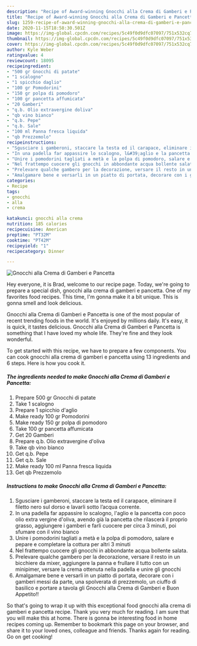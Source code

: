 ```yaml
---
description: "Recipe of Award-winning Gnocchi alla Crema di Gamberi e Pancetta"
title: "Recipe of Award-winning Gnocchi alla Crema di Gamberi e Pancetta"
slug: 1259-recipe-of-award-winning-gnocchi-alla-crema-di-gamberi-e-pancetta
date: 2020-11-15T18:58:30.501Z
image: https://img-global.cpcdn.com/recipes/5c49f0d9dfc07097/751x532cq70/gnocchi-alla-crema-di-gamberi-e-pancetta-recipe-main-photo.jpg
thumbnail: https://img-global.cpcdn.com/recipes/5c49f0d9dfc07097/751x532cq70/gnocchi-alla-crema-di-gamberi-e-pancetta-recipe-main-photo.jpg
cover: https://img-global.cpcdn.com/recipes/5c49f0d9dfc07097/751x532cq70/gnocchi-alla-crema-di-gamberi-e-pancetta-recipe-main-photo.jpg
author: Kyle Weber
ratingvalue: 4
reviewcount: 18095
recipeingredient:
- "500 gr Gnocchi di patate"
- "1 scalogno"
- "1 spicchio daglio"
- "100 gr Pomodorini"
- "150 gr polpa di pomodoro"
- "100 gr pancetta affumicata"
- "20 Gamberi"
- "q.b. Olio extravergine doliva"
- "qb vino bianco"
- "q.b. Pepe"
- "q.b. Sale"
- "100 ml Panna fresca liquida"
- "qb Prezzemolo"
recipeinstructions:
- "Sgusciare i gamberoni, staccare la testa ed il carapace, eliminare il filetto nero sul dorso e lavarli sotto l’acqua corrente."
- "In una padella far appassire lo scalogno, l&#39;aglio e la pancetta con poco olio extra vergine d&#39;oliva, avendo già la pancetta che rilascerà il proprio grasso, aggiungere i gamberi e farli cuocere per circa 3 minuti, poi sfumare con il vino bianco"
- "Unire i pomodorini tagliati a metà e la polpa di pomodoro, salare e pepare e completare la cottura per altri 3 minuti"
- "Nel frattempo cuocere gli gnocchi in abbondante acqua bollente salata."
- "Prelevare qualche gambero per la decorazione, versare il resto in un bicchiere da mixer, aggiungere la panna e frullare il tutto con un minipimer, versare la crema ottenuta nella padella e unire gli gnocchi"
- "Amalgamare bene e versarli in un piatto di portata, decorare con i gamberi messi da parte, una spolverata di prezzemolo, un ciuffo di basilico e portare a tavola gli Gnocchi alla Crema di Gamberi e Buon Appetito!!"
categories:
- Recipe
tags:
- gnocchi
- alla
- crema

katakunci: gnocchi alla crema 
nutrition: 185 calories
recipecuisine: American
preptime: "PT32M"
cooktime: "PT42M"
recipeyield: "1"
recipecategory: Dinner

---
```



![Gnocchi alla Crema di Gamberi e Pancetta](https://img-global.cpcdn.com/recipes/5c49f0d9dfc07097/751x532cq70/gnocchi-alla-crema-di-gamberi-e-pancetta-recipe-main-photo.jpg)

Hey everyone, it is Brad, welcome to our recipe page. Today, we're going to prepare a special dish, gnocchi alla crema di gamberi e pancetta. One of my favorites food recipes. This time, I'm gonna make it a bit unique. This is gonna smell and look delicious.

Gnocchi alla Crema di Gamberi e Pancetta is one of the most popular of recent trending foods in the world. It's enjoyed by millions daily. It's easy, it is quick, it tastes delicious. Gnocchi alla Crema di Gamberi e Pancetta is something that I have loved my whole life. They're fine and they look wonderful.




To get started with this recipe, we have to prepare a few components. You can cook gnocchi alla crema di gamberi e pancetta using 13 ingredients and 6 steps. Here is how you cook it.

<!--inarticleads1-->

##### The ingredients needed to make Gnocchi alla Crema di Gamberi e Pancetta:

1. Prepare 500 gr Gnocchi di patate
1. Take 1 scalogno
1. Prepare 1 spicchio d&#39;aglio
1. Make ready 100 gr Pomodorini
1. Make ready 150 gr polpa di pomodoro
1. Take 100 gr pancetta affumicata
1. Get 20 Gamberi
1. Prepare q.b. Olio extravergine d&#39;oliva
1. Take qb vino bianco
1. Get q.b. Pepe
1. Get q.b. Sale
1. Make ready 100 ml Panna fresca liquida
1. Get qb Prezzemolo




<!--inarticleads2-->

##### Instructions to make Gnocchi alla Crema di Gamberi e Pancetta:

1. Sgusciare i gamberoni, staccare la testa ed il carapace, eliminare il filetto nero sul dorso e lavarli sotto l’acqua corrente.
1. In una padella far appassire lo scalogno, l&#39;aglio e la pancetta con poco olio extra vergine d&#39;oliva, avendo già la pancetta che rilascerà il proprio grasso, aggiungere i gamberi e farli cuocere per circa 3 minuti, poi sfumare con il vino bianco
1. Unire i pomodorini tagliati a metà e la polpa di pomodoro, salare e pepare e completare la cottura per altri 3 minuti
1. Nel frattempo cuocere gli gnocchi in abbondante acqua bollente salata.
1. Prelevare qualche gambero per la decorazione, versare il resto in un bicchiere da mixer, aggiungere la panna e frullare il tutto con un minipimer, versare la crema ottenuta nella padella e unire gli gnocchi
1. Amalgamare bene e versarli in un piatto di portata, decorare con i gamberi messi da parte, una spolverata di prezzemolo, un ciuffo di basilico e portare a tavola gli Gnocchi alla Crema di Gamberi e Buon Appetito!!




So that's going to wrap it up with this exceptional food gnocchi alla crema di gamberi e pancetta recipe. Thank you very much for reading. I am sure that you will make this at home. There is gonna be interesting food in home recipes coming up. Remember to bookmark this page on your browser, and share it to your loved ones, colleague and friends. Thanks again for reading. Go on get cooking!

